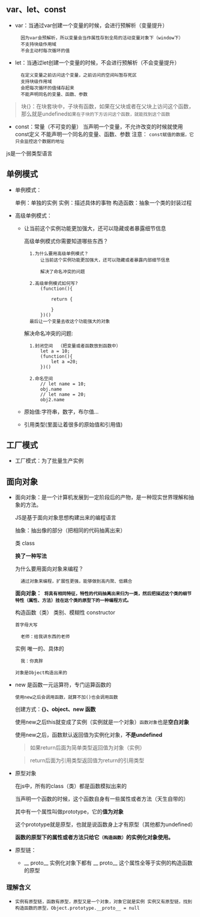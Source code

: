 ## var、let、const

- var：当通过var创建一个变量的时候，会进行预解析（变量提升）

        因为var会预解析，所以变量会当作属性存到全局的活动变量对象下（window下）
        不支持块级作用域
        不会主动村每次循环的值

- let：当通过let创建一个变量的时候，不会进行预解析（不会变量提升）

        在定义变量之前访问这个变量，之前访问的空间叫暂存死区
        支持块级作用域
        会把每次循环的值储存起来
        不能声明同名的变量、函数、参数


> 块{}：在块套块中，子块有函数，如果在父块或者在父块上访问这个函数，那么就是undefined`如果在子块的下方访问这个函数，就能找到这个函数`



- const：常量（不可变的量）
        当声明一个变量，不允许改变的时候就使用const定义
        不能声明一个同名的变量、函数、参数
        注意：
            `const赋值的数据，它只会监控这个数据的地址`

js是一个弱类型语言

## 单例模式

- 单例模式：

    单例：单独的实例
    实例：描述具体的事物
    构造函数：抽象一个类的封装过程


- 高级单例模式：
    - 让当前这个实例功能更加强大，还可以隐藏或者暴露细节信息

        高级单例模式你需要知道哪些东西？

            1.为什么要用高级单例模式？
                让当前这个实例功能更加强大，还可以隐藏或者暴露内部细节信息

                解决了命名冲突的问题

            2.高级单例模式如何写?
                (function(){

                    return {

                    }
                })()
            最后让一个变量去收这个功能强大的对象

        解决命名冲突的问题:

            1.封闭空间  （把变量或者函数放到函数中）
                let a = 10;
                (function(){
                    let a =20;
                })()

            2.命名空间
                // let name = 10;
                obj.name
                // let name = 20;
                obj2.name

    - 原始值:字符串，数字，布尔值...
    - 引用类型(里面让着很多的原始值和引用值)


## 工厂模式

- 工厂模式：为了批量生产实例





## 面向对象

- 面向对象：是一个计算机发展到一定阶段后的产物，是一种现实世界理解和抽象的方法。

    JS是基于面向对象思想构建出来的编程语言

    抽象：抽出像的部分（把相同的代码抽离出来）

    类  class

    **换了一种写法**

    为什么要用面向对象来编程？

        通过对象来编程，扩展性更强，能够做到高内聚、低耦合

    **面向对象：`
       将具有相同特征，特性的代码抽离出来归为一类，然后把描述这个类的细节特性（属性、方法）挂在这个类的原型下的一种编程方式。`**

    构造函数（类）  类别、模糊性 constructor

    `首字母大写`

        老师：给我讲东西的老师

    实例    唯一的、具体的

        我：你真胖

    `对象是Object构造出来的`

- new 是函数一元运算符，专门运算函数的

    `使用new之后会调用函数，就算不加()也会调用函数`

    创建方式：**{}、object、new 函数**

    使用new之后this就变成了实例（实例就是一个对象）`函数对象`也是**空白对象**

    使用new之后，函数默认返回值为实例化对象，**不是undefined**

    > 如果return后面为简单类型返回值为对象（实例）

    > return后面为引用类型返回值为return的引用类型


- 原型对象
    
    在js中，所有的class（类）都是函数模拟出来的

    当声明一个函数的时候，这个函数自身有一些属性或者方法（天生自带的）

    其中有一个属性叫做prototype，它的**值为对象**

    这个prototype就是原型，也就是说函数身上才有原型（其他都为undefined）

    **函数的原型下的属性或者方法只给它`（构造函数）`的实例化对象使用。**


- 原型链：
    - __ proto__ 实例化对象下都有 __ proto__
    这个属性全等于实例的构造函数的原型

### 理解含义
- `实例有原型链，函数有原型，原型又是一个对象，对象它就是实例
        实例又有原型链，找到构造函数的原型，Object.prototype.__proto__ = null`


